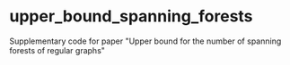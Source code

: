 # upper_bound_spanning_forests
Supplementary code for paper "Upper bound for the number of spanning forests of regular graphs"
